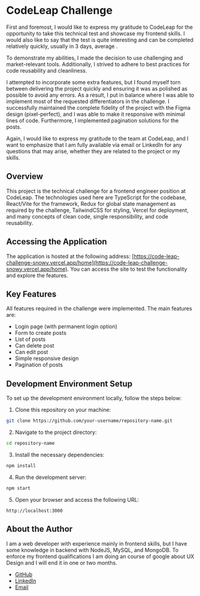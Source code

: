 # CodeLeap Challenge

First and foremost, I would like to express my gratitude to CodeLeap for the opportunity to take this technical test and showcase my frontend skills. I would also like to say that the test is quite interesting and can be completed relatively quickly, usually in 3 days, average .

To demonstrate my abilities, I made the decision to use challenging and market-relevant tools. Additionally, I strived to adhere to best practices for code reusability and cleanliness.

I attempted to incorporate some extra features, but I found myself torn between delivering the project quickly and ensuring it was as polished as possible to avoid any errors. As a result, I put in balance where I was able to implement most of the requested differentiators in the challenge. I successfully maintained the complete fidelity of the project with the Figma design (pixel-perfect), and I was able to make it responsive with minimal lines of code. Furthermore, I implemented pagination solutions for the posts.

Again, I would like to express my gratitude to the team at CodeLeap, and I want to emphasize that I am fully available via email or LinkedIn for any questions that may arise, whether they are related to the project or my skills.

## Overview

This project is the technical challenge for a frontend engineer position at CodeLeap. The technologies used here are TypeScript for the codebase, React/Vite for the framework, Redux for global state management as required by the challenge, TailwindCSS for styling, Vercel for deployment, and many concepts of clean code, single responsibility, and code reusability.

## Accessing the Application

The application is hosted at the following address: [https://code-leap-challenge-snowy.vercel.app/home](https://code-leap-challenge-snowy.vercel.app/home). You can access the site to test the functionality and explore the features.

## Key Features

All features required in the challenge were implemented. The main features are:

- Login page (with permanent login option)
- Form to create posts
- List of posts
- Can delete post
- Can edit post
- Simple responsive design
- Pagination of posts

## Development Environment Setup

To set up the development environment locally, follow the steps below:

1. Clone this repository on your machine:

```bash
git clone https://github.com/your-username/repository-name.git
```

2. Navigate to the project directory:

```bash
cd repository-name
```

3. Install the necessary dependencies:

```bash
npm install
```

4. Run the development server:

```bash
npm start
```

5. Open your browser and access the following URL:

```
http://localhost:3000
```

## About the Author

I am a web developer with experience mainly in frontend skills, but I have some knowledge in backend with NodeJS, MySQL, and MongoDB. To enforce my frontend qualifications I am doing an course of google about UX Design and I will end it in one or two months.

- [GitHub](https://github.com/filipefpaulo)
- [LinkedIn](https://www.linkedin.com/in/filipefpaulo/)
- [Email](mailto:filipef.paulo@gmail.com)
